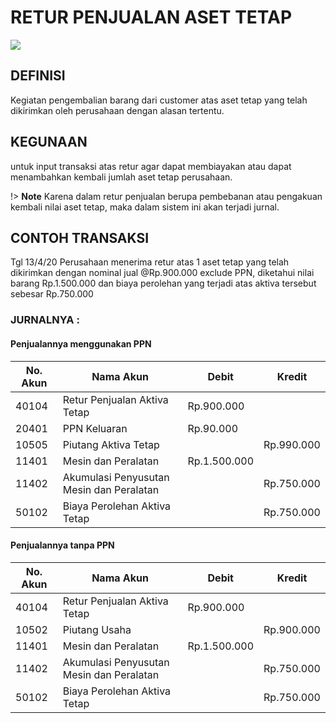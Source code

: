 # RETUR PENJUALAN ASET TETAP

![](_media/id/aset-tetap/penjualan/retur-penjualan.jpg)

## DEFINISI
Kegiatan pengembalian barang dari customer atas aset tetap yang telah dikirimkan oleh perusahaan dengan alasan tertentu.

## KEGUNAAN
untuk input transaksi atas retur agar dapat membiayakan atau dapat menambahkan kembali jumlah aset tetap perusahaan.

!> **Note** Karena dalam retur penjualan berupa pembebanan atau pengakuan kembali nilai aset tetap, maka dalam sistem ini akan terjadi jurnal.

## CONTOH TRANSAKSI
Tgl 13/4/20 Perusahaan menerima retur atas 1 aset tetap yang telah dikirimkan dengan nominal jual @Rp.900.000 exclude PPN, diketahui nilai barang Rp.1.500.000 dan biaya perolehan yang terjadi atas aktiva tersebut sebesar Rp.750.000 

### JURNALNYA :

#### Penjualannya menggunakan PPN

| No. Akun | Nama Akun                                   | Debit        | Kredit     |
| -------- | ------------------------------------------- | ------------ | ---------- |
| 40104    | Retur Penjualan Aktiva Tetap                | Rp.900.000   |            |
| 20401    | PPN Keluaran                                | Rp.90.000    |            |
| 10505    | Piutang Aktiva Tetap                        |              | Rp.990.000 |
| 11401    | Mesin dan Peralatan                         | Rp.1.500.000 |            |
| 11402    | Akumulasi Penyusutan Mesin dan Peralatan    |              | Rp.750.000 |
| 50102    | Biaya Perolehan Aktiva Tetap                |              | Rp.750.000 |


#### Penjualannya tanpa PPN

| No. Akun | Nama Akun                    | Debit       | Kredit     |
| -------- | ---------------------------- | ----------- | ---------- |
| 40104    | Retur Penjualan Aktiva Tetap | Rp.900.000  |            |
| 10502    | Piutang Usaha                |             | Rp.900.000 |
| 11401    | Mesin dan Peralatan                         | Rp.1.500.000 |            |
| 11402    | Akumulasi Penyusutan Mesin dan Peralatan    |              | Rp.750.000 |
| 50102    | Biaya Perolehan Aktiva Tetap                |              | Rp.750.000 |

